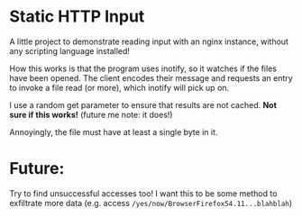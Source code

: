 # Static HTTP Input
A little project to demonstrate reading input with an nginx instance, without any scripting language installed!

How this works is that the program uses inotify, so it watches if the files have been opened. The client encodes their message and requests an entry to invoke a file read (or more), which inotify will pick up on.

I use a random get parameter to ensure that results are not cached. **Not sure if this works!** (future me note: it does!)


Annoyingly, the file must have at least a single byte in it.

# Future:
Try to find unsuccessful accesses too! I want this to be some method to exfiltrate more data (e.g. access `/yes/now/BrowserFirefox54.11...blahblah`)
